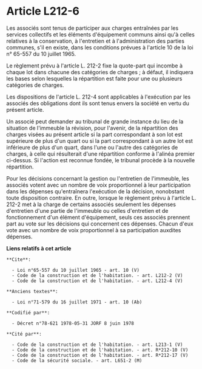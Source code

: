 # Article L212-6

Les associés sont tenus de participer aux charges entraînées par les services collectifs et les éléments d'équipement communs
ainsi qu'à celles relatives à la conservation, à l'entretien et à l'administration des parties communes, s'il en existe, dans
les conditions prévues à l'article 10 de la loi n° 65-557 du 10 juillet 1965. 

Le règlement prévu à l'article L. 212-2 fixe la quote-part qui incombe à chaque lot dans chacune des catégories de charges ;
à défaut, il indiquera les bases selon lesquelles la répartition est faite pour une ou plusieurs catégories de charges. 

Les dispositions de l'article L. 212-4 sont applicables à l'exécution par les associés des obligations dont ils sont tenus
envers la société en vertu du présent article. 

Un associé peut demander au tribunal de grande instance du lieu de la situation de l'immeuble la révision, pour l'avenir, de
la répartition des charges visées au présent article si la part correspondant à son lot est supérieure de plus d'un quart ou
si la part correspondant à un autre lot est inférieure de plus d'un quart, dans l'une ou l'autre des catégories de charges, à
celle qui résulterait d'une répartition conforme à l'alinéa premier ci-dessus. Si l'action est reconnue fondée, le tribunal
procède à la nouvelle répartition. 

Pour les décisions concernant la gestion ou l'entretien de l'immeuble, les associés votent avec un nombre de voix
proportionnel à leur participation dans les dépenses qu'entraînera l'exécution de la décision, nonobstant toute disposition
contraire. En outre, lorsque le règlement prévu à l'article L. 212-2 met à la charge de certains associés seulement les
dépenses d'entretien d'une partie de l'immeuble ou celles d'entretien et de fonctionnement d'un élément d'équipement, seuls
ces associés prennent part au vote sur les décisions qui concernent ces dépenses. Chacun d'eux vote avec un nombre de voix
proportionnel à sa participation auxdites dépenses.

**Liens relatifs à cet article**

	**Cite**:

	  - Loi n°65-557 du 10 juillet 1965 - art. 10 (V)
	  - Code de la construction et de l'habitation. - art. L212-2 (V)
	  - Code de la construction et de l'habitation. - art. L212-4 (V)

	**Anciens textes**:

	  - Loi n°71-579 du 16 juillet 1971 - art. 10 (Ab)

	**Codifié par**:

	  - Décret n°78-621 1978-05-31 JORF 8 juin 1978

	**Cité par**:

	  - Code de la construction et de l'habitation. - art. L213-1 (V)
	  - Code de la construction et de l'habitation. - art. R*212-10 (V)
	  - Code de la construction et de l'habitation. - art. R*212-17 (V)
	  - Code de la sécurité sociale. - art. L651-2 (M)
